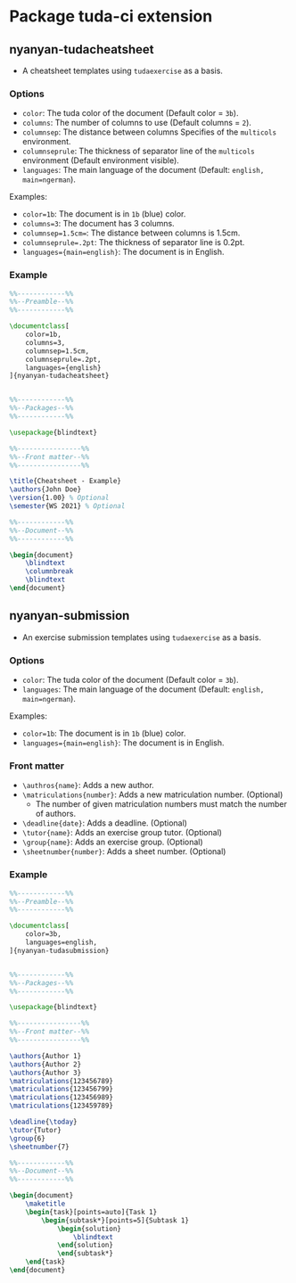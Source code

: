 # Package tuda-ci extension

## nyanyan-tudacheatsheet
- A cheatsheet templates using `tudaexercise` as a basis.

### Options

- `color`: The tuda color of the document (Default color = `3b`).
- `columns`: The number of columns to use (Default columns = `2`).
- `columnsep`: The distance between columns Specifies of the `multicols` environment.
- `columnseprule`: The thickness of separator line of the `multicols` environment (Default
  environment visible).
- `languages`: The main language of the document (Default: `english, main=ngerman`).

Examples:
- `color=1b`: The document is in `1b` (blue) color.
- `columns=3`: The document has 3 columns.
- `columnsep=1.5cm=`: The distance between columns is 1.5cm.
- `columnseprule=.2pt`: The thickness of separator line is 0.2pt.
- `languages={main=english}`: The document is in English.

### Example

```tex
%%------------%%
%%--Preamble--%%
%%------------%%

\documentclass[
	color=1b,
	columns=3,
	columnsep=1.5cm,
	columnseprule=.2pt,
	languages={english}
]{nyanyan-tudacheatsheet}


%%------------%%
%%--Packages--%%
%%------------%%

\usepackage{blindtext}

%%----------------%%
%%--Front matter--%%
%%----------------%%

\title{Cheatsheet - Example}
\authors{John Doe}
\version{1.00} % Optional
\semester{WS 2021} % Optional

%%------------%%
%%--Document--%%
%%------------%%

\begin{document}
    \blindtext
    \columnbreak
    \blindtext
\end{document}
```

## nyanyan-submission
- An exercise submission templates using `tudaexercise` as a basis.

### Options

- `color`: The tuda color of the document (Default color = `3b`).
- `languages`: The main language of the document (Default: `english, main=ngerman`).

Examples:
- `color=1b`: The document is in `1b` (blue) color.
- `languages={main=english}`: The document is in English.

### Front matter
- `\authros{name}`: Adds a new author.
- `\matriculations{number}`: Adds a new matriculation number. (Optional)
  - The number of given matriculation numbers must match the number of authors.
- `\deadline{date}`: Adds a deadline. (Optional)
- `\tutor{name}`: Adds an exercise group tutor. (Optional)
- `\group{name}`: Adds an exercise group. (Optional)
- `\sheetnumber{number}`: Adds a sheet number. (Optional)

### Example

```tex
%%------------%%
%%--Preamble--%%
%%------------%%

\documentclass[
	color=3b,
	languages=english,
]{nyanyan-tudasubmission}


%%------------%%
%%--Packages--%%
%%------------%%

\usepackage{blindtext}

%%----------------%%
%%--Front matter--%%
%%----------------%%

\authors{Author 1}
\authors{Author 2}
\authors{Author 3}
\matriculations{123456789}
\matriculations{123456799}
\matriculations{123456989}
\matriculations{123459789}

\deadline{\today}
\tutor{Tutor}
\group{6}
\sheetnumber{7}

%%------------%%
%%--Document--%%
%%------------%%

\begin{document}
	\maketitle
	\begin{task}[points=auto]{Task 1}
        \begin{subtask*}[points=5]{Subtask 1}
            \begin{solution}
                \blindtext
            \end{solution}
            \end{subtask*}
    \end{task}
\end{document}
```
